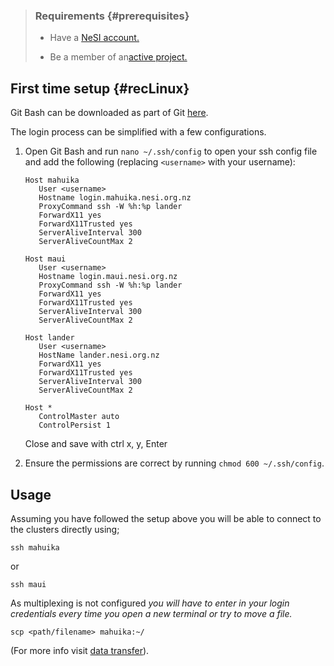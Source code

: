 > ### Requirements {#prerequisites}
>
> -   Have a [NeSI
>     account.](https://support.nesi.org.nz/hc/en-gb/articles/360000159715-Creating-a-NeSI-Account)
>
> -   Be a member of an[active
>     project.](https://support.nesi.org.nz/hc/en-gb/articles/360000693896-Applying-to-join-a-NeSI-project)
>
First time setup {#recLinux}
----------------

Git Bash can be downloaded as part of Git
[here](https://git-scm.com/download/win).

The login process can be simplified with a few configurations.

1.  Open Git Bash and run `nano ~/.ssh/config` to open your ssh config
    file and add the following (replacing `<username>` with your
    username):

        Host mahuika
           User <username>
           Hostname login.mahuika.nesi.org.nz
           ProxyCommand ssh -W %h:%p lander
           ForwardX11 yes
           ForwardX11Trusted yes
           ServerAliveInterval 300
           ServerAliveCountMax 2

        Host maui
           User <username>
           Hostname login.maui.nesi.org.nz
           ProxyCommand ssh -W %h:%p lander
           ForwardX11 yes
           ForwardX11Trusted yes
           ServerAliveInterval 300
           ServerAliveCountMax 2

        Host lander
           User <username>
           HostName lander.nesi.org.nz
           ForwardX11 yes
           ForwardX11Trusted yes
           ServerAliveInterval 300
           ServerAliveCountMax 2

        Host *
           ControlMaster auto
           ControlPersist 1

    Close and save with ctrl x, y, Enter

2.  Ensure the permissions are correct by
    running `chmod 600 ~/.ssh/config`.

Usage
-----

Assuming you have followed the setup above you will be able to connect
to the clusters directly using;

    ssh mahuika

or

    ssh maui

As multiplexing is not configured *you will have to enter in your login
credentials every time you open a new terminal or try to move a file.*

    scp <path/filename> mahuika:~/

(For more info visit [data
transfer](https://support.nesi.org.nz/hc/en-gb/articles/360000578455-File-Transfer-with-SCP)).
